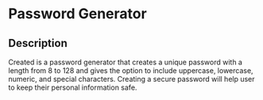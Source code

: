 # Password Generator

## Description
Created is a password generator that creates a unique password with a length from 8 to 128 and gives the option to include uppercase, lowercase, numeric, and special characters.
Creating a secure password will help user to keep their personal information safe.